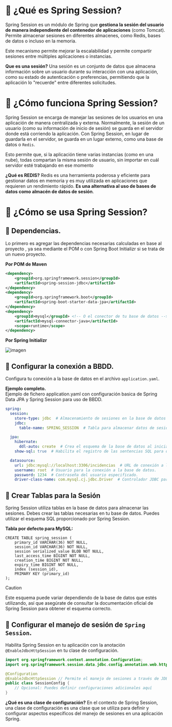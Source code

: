 # 📌 ¿Qué es Spring Session?
Spring Session es un módulo de Spring que **gestiona la sesión del usuario de manera independiente del contenedor de aplicaciones** (como Tomcat). 
Permite almacenar sesiones en diferentes almacenes, como Redis, bases de datos o incluso en la memoria.

Este mecanismo permite mejorar la escalabilidad y permite compartir sesiones entre múltiples aplicaciones o instancias.

**Que es una sesión?**
Una sesión es un conjunto de datos que almacena información sobre un usuario durante su interacción con una aplicación, como su 
estado de autenticación o preferencias, permitiendo que la aplicación lo "recuerde" entre diferentes solicitudes.

# 📌 ¿Cómo funciona Spring Session?
Spring Session se encarga de manejar las sesiones de los usuarios en una aplicación de manera centralizada y externa. Normalmente, la sesión 
de un usuario (como su información de inicio de sesión) se guarda en el servidor donde está corriendo la aplicación. Con Spring Session, en 
lugar de guardarla en el servidor, se guarda en un lugar externo, como una base de datos o `Redis`.

Esto permite que, si la aplicación tiene varias instancias (como en una nube), todas compartan la misma sesión de usuario, sin importar en cuál servidor esté trabajando en ese momento

**¿Qué es REDIS?**
Redis es una herramienta poderosa y eficiente para gestionar datos en memoria y es muy utilizada en aplicaciones que requieren un rendimiento rápido. **Es una alternativa al uso de bases de datos como almacén de datos de sesión**.
   
# 📌 ¿Cómo se usa Spring Session?

## 🔹 Dependencias.
Lo primero es agregar las dependencias necesarias calculadas en base al proyecto , ya sea mediante el POM o con Spring Boot Initializr si se trata de un nuevo proyecto.

**Por POM de Maven**
```xml
<dependency>
    <groupId>org.springframework.session</groupId>
    <artifactId>spring-session-jdbc</artifactId>
</dependency>
<dependency>
    <groupId>org.springframework.boot</groupId>
    <artifactId>spring-boot-starter-data-jpa</artifactId>
</dependency>
<dependency>
    <groupId>mysql</groupId> <!-- O el conector de tu base de datos -->
    <artifactId>mysql-connector-java</artifactId>
    <scope>runtime</scope>
</dependency>
```

**Por Spring Initializr**   

![imagen](https://github.com/user-attachments/assets/6125b98d-13e5-4d9a-8c56-07721ca2e256)   
   

## 🔹 Configurar la conexión a BBDD.
Configura tu conexión a la base de datos en el archivo `application.yaml`.
   
**Ejemplo completo.**    
Ejemplo de fichero application.yaml con configuración basica de Spring Data JPA y Spring Session para uso de BBDD.
```yaml
spring:
  session:
    store-type: jdbc  # Almacenamiento de sesiones en la base de datos mediante JDBC.
    jdbc:
      table-name: SPRING_SESSION  # Tabla para almacenar datos de sesión; se puede cambiar si se desea.

  jpa:
    hibernate:
      ddl-auto: create  # Crea el esquema de la base de datos al iniciar la aplicación.
    show-sql: true  # Habilita el registro de las sentencias SQL para depuración.

  datasource:
    url: jdbc:mysql://localhost:3306/incidencias  # URL de conexión a la base de datos MySQL.
    username: root  # Usuario para la conexión a la base de datos.
    password: 1234  # Contraseña del usuario especificado.
    driver-class-name: com.mysql.cj.jdbc.Driver  # Controlador JDBC para interactuar con MySQL.
```

## 🔹 Crear Tablas para la Sesión
Spring Session utiliza tablas en la base de datos para almacenar las sesiones. Debes crear las tablas necesarias en tu base de datos. 
Puedes utilizar el esquema SQL proporcionado por Spring Session.    

**Tabla por defecto para MySQL:**
```mysql
CREATE TABLE spring_session (
    primary_id VARCHAR(36) NOT NULL,
    session_id VARCHAR(36) NOT NULL,
    session serialized_value BLOB NOT NULL,
    last_access_time BIGINT NOT NULL,
    creation_time BIGINT NOT NULL,
    expiry_time BIGINT NOT NULL,
    index (session_id),
    PRIMARY KEY (primary_id)
);
```

>[!CAUTION]
>Este esquema puede variar dependiendo de la base de datos que estés utilizando, así que asegúrate de consultar la documentación oficial de Spring Session para obtener el esquema correcto.

## 🔹 Configurar el manejo de sesión de `Spring Session`.
Habilita Spring Session en tu aplicación con la anotación `@EnableJdbcHttpSession` en tu clase de configuración.

```java
import org.springframework.context.annotation.Configuration;
import org.springframework.session.data.jdbc.config.annotation.web.http.EnableJdbcHttpSession;

@Configuration
@EnableJdbcHttpSession // Permite el manejo de sesiones a través de JDBC
public class SessionConfig {
    // Opcional: Puedes definir configuraciones adicionales aquí
}
```

**¿Qué es una clase de configuración?**
En el contexto de Spring Session, una clase de configuración es una clase que se utiliza para definir y configurar aspectos específicos del manejo de sesiones en una aplicación Spring. 




